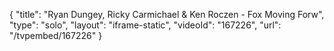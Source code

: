 {
    "title": "Ryan Dungey, Ricky Carmichael & Ken Roczen - Fox Moving Forw",
    "type": "solo",
    "layout": "iframe-static",
    "videoId": "167226",
    "url": "\/tvpembed\/167226"
}